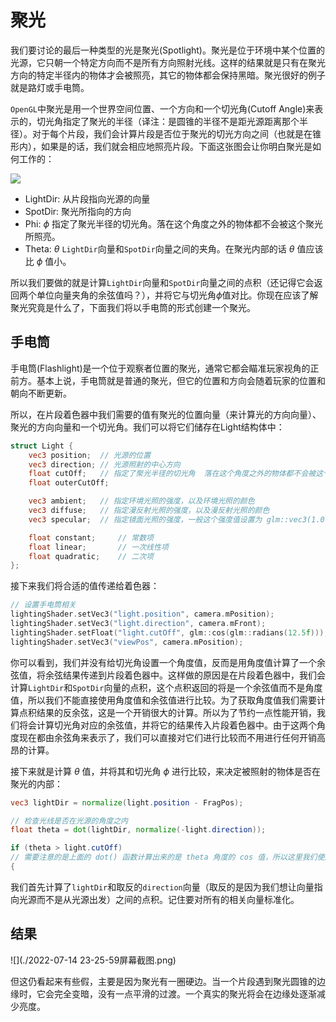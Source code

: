 # 聚光

我们要讨论的最后一种类型的光是聚光(Spotlight)。聚光是位于环境中某个位置的光源，它只朝一个特定方向而不是所有方向照射光线。这样的结果就是只有在聚光方向的特定半径内的物体才会被照亮，其它的物体都会保持黑暗。聚光很好的例子就是路灯或手电筒。

```OpenGL```中聚光是用一个世界空间位置、一个方向和一个切光角(Cutoff Angle)来表示的，切光角指定了聚光的半径（译注：是圆锥的半径不是距光源距离那个半径）。对于每个片段，我们会计算片段是否位于聚光的切光方向之间（也就是在锥形内），如果是的话，我们就会相应地照亮片段。下面这张图会让你明白聚光是如何工作的：

![](./light_casters_spotlight_angles.png)

* LightDir: 从片段指向光源的向量
* SpotDir: 聚光所指向的方向
* Phi: $\phi$ 指定了聚光半径的切光角。落在这个角度之外的物体都不会被这个聚光所照亮。
* Theta: $\theta$ ```LightDir```向量和```SpotDir```向量之间的夹角。在聚光内部的话 $\theta$ 值应该比 $\phi$ 值小。

所以我们要做的就是计算```LightDir```向量和``SpotDir``向量之间的点积（还记得它会返回两个单位向量夹角的余弦值吗？），并将它与切光角$\phi$值对比。你现在应该了解聚光究竟是什么了，下面我们将以手电筒的形式创建一个聚光。

## 手电筒

手电筒(Flashlight)是一个位于观察者位置的聚光，通常它都会瞄准玩家视角的正前方。基本上说，手电筒就是普通的聚光，但它的位置和方向会随着玩家的位置和朝向不断更新。

所以，在片段着色器中我们需要的值有聚光的位置向量（来计算光的方向向量）、聚光的方向向量和一个切光角。我们可以将它们储存在Light结构体中：

```glsl
struct Light {
    vec3 position;  // 光源的位置
    vec3 direction; // 光源照射的中心方向
    float cutOff;   // 指定了聚光半径的切光角  落在这个角度之外的物体都不会被这个聚光所照亮 注意这里存储的是 cos 余弦值
    float outerCutOff;

    vec3 ambient;   // 指定环境光照的强度，以及环境光照的颜色
    vec3 diffuse;   // 指定漫反射光照的强度，以及漫反射光照的颜色
    vec3 specular;  // 指定镜面光照的强度，一般这个强度值设置为 glm::vec3(1.0f, 1.0f, 1.0f)

    float constant;     // 常数项
    float linear;       // 一次线性项
    float quadratic;    // 二次项
};
```

接下来我们将合适的值传递给着色器：

```cpp
// 设置手电筒相关
lightingShader.setVec3("light.position", camera.mPosition);
lightingShader.setVec3("light.direction", camera.mFront);
lightingShader.setFloat("light.cutOff", glm::cos(glm::radians(12.5f))); // 这里送入的是 \cos(\Phi) 而不直接送入角度
lightingShader.setVec3("viewPos", camera.mPosition);
```

你可以看到，我们并没有给切光角设置一个角度值，反而是用角度值计算了一个余弦值，将余弦结果传递到片段着色器中。这样做的原因是在片段着色器中，我们会计算`LightDir`和`SpotDir`向量的点积，这个点积返回的将是一个余弦值而不是角度值，所以我们不能直接使用角度值和余弦值进行比较。为了获取角度值我们需要计算点积结果的反余弦，这是一个开销很大的计算。所以为了节约一点性能开销，我们将会计算切光角对应的余弦值，并将它的结果传入片段着色器中。由于这两个角度现在都由余弦角来表示了，我们可以直接对它们进行比较而不用进行任何开销高昂的计算。

接下来就是计算 $\theta$ 值，并将其和切光角 $\phi$ 进行比较，来决定被照射的物体是否在聚光的内部：

```glsl
vec3 lightDir = normalize(light.position - FragPos);

// 检查光线是否在光源的角度之内
float theta = dot(lightDir, normalize(-light.direction));

if (theta > light.cutOff)   
// 需要注意的是上面的 dot() 函数计算出来的是 theta 角度的 cos 值，所以这里我们使用 > 表示在切光角范围内的物体
{
```

我们首先计算了```lightDir```和取反的```direction```向量（取反的是因为我们想让向量指向光源而不是从光源出发）之间的点积。记住要对所有的相关向量标准化。

## 结果

![](./2022-07-14 23-25-59屏幕截图.png)

但这仍看起来有些假，主要是因为聚光有一圈硬边。当一个片段遇到聚光圆锥的边缘时，它会完全变暗，没有一点平滑的过渡。一个真实的聚光将会在边缘处逐渐减少亮度。

